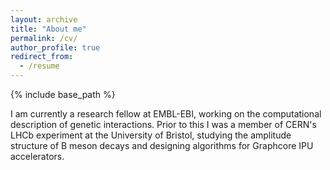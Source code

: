 ```yaml
---
layout: archive
title: "About me"
permalink: /cv/
author_profile: true
redirect_from:
  - /resume
---
```


{% include base_path %}

I am currently a research fellow at EMBL-EBI, working on the computational description of genetic interactions. Prior to this I was a member of CERN's LHCb experiment at the University of Bristol, studying the amplitude structure of B meson decays and designing algorithms for Graphcore IPU accelerators.
